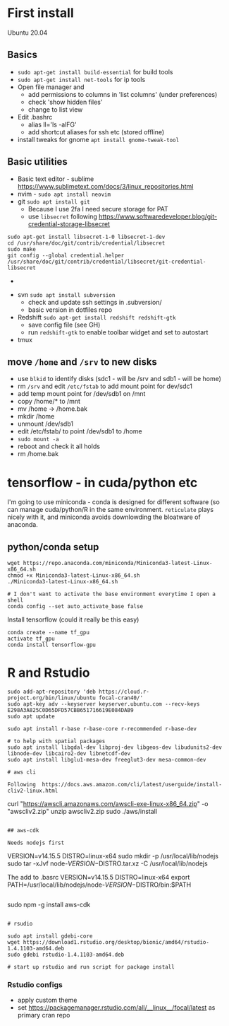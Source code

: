 # First install

Ubuntu 20.04

## Basics

* `sudo apt-get install build-essential` for build tools
* `sudo apt-get install net-tools` for ip tools
* Open file manager and 
   - add permissions to columns in 'list columns' (under preferences)
   - check 'show hidden files'
   - change to list view
* Edit .bashrc
   - alias ll='ls -alFG'
   - add shortcut aliases for ssh etc (stored offline)
* install tweaks for gnome `apt install gnome-tweak-tool`

## Basic utilities

* Basic text editor - sublime https://www.sublimetext.com/docs/3/linux_repositories.html
* nvim - `sudo apt install neovim`
* git `sudo apt install git`
  - Because I use 2fa I need secure storage for PAT   
  - use `libsecret` following https://www.softwaredeveloper.blog/git-credential-storage-libsecret
  
```
sudo apt-get install libsecret-1-0 libsecret-1-dev
cd /usr/share/doc/git/contrib/credential/libsecret
sudo make
git config --global credential.helper /usr/share/doc/git/contrib/credential/libsecret/git-credential-libsecret
```
  - 
* svn `sudo apt install subversion`
    - check and update ssh settings in .subversion/
    - basic version in dotfiles repo
* Redshift `sudo apt-get install redshift redshift-gtk`
    - save config file (see GH)
    - run `redshift-gtk` to enable toolbar widget and set to autostart
* tmux
  
## move `/home` and `/srv` to new  disks

* use `blkid` to identify disks (sdc1 - will be /srv and sdb1 - will be home)
* rm `/srv` and edit `/etc/fstab` to add mount point for dev/sdc1
* add temp mount point for /dev/sdb1 on /mnt
* copy /home/* to /mnt
* mv /home -> /home.bak
* mkdir /home
* unmount /dev/sdb1
* edit /etc/fstab/ to point /dev/sdb1 to /home
* `sudo mount -a`
* reboot and check it all holds
* rm /home.bak

# tensorflow - in cuda/python etc

I'm going to use miniconda - conda is designed for different software (so can manage cuda/python/R in the same environment.  `reticulate` plays nicely with it, and miniconda avoids downlowding the bloatware of anaconda.

## python/conda setup

```
wget https://repo.anaconda.com/miniconda/Miniconda3-latest-Linux-x86_64.sh
chmod +x Miniconda3-latest-Linux-x86_64.sh
./Miniconda3-latest-Linux-x86_64.sh

# I don't want to activate the base environment everytime I open a shell
conda config --set auto_activate_base false
```

Install tensorflow (could it really be this easy)

```
conda create --name tf_gpu 
activate tf_gpu
conda install tensorflow-gpu 
```

# R and Rstudio

```
sudo add-apt-repository 'deb https://cloud.r-project.org/bin/linux/ubuntu focal-cran40/'
sudo apt-key adv --keyserver keyserver.ubuntu.com --recv-keys E298A3A825C0D65DFD57CBB651716619E084DAB9
sudo apt update

sudo apt install r-base r-base-core r-recommended r-base-dev

# to help with spatial packages
sudo apt install libgdal-dev libproj-dev libgeos-dev libudunits2-dev libnode-dev libcairo2-dev libnetcdf-dev
sudo apt install libglu1-mesa-dev freeglut3-dev mesa-common-dev

# aws cli

Following  https://docs.aws.amazon.com/cli/latest/userguide/install-cliv2-linux.html

```
curl "https://awscli.amazonaws.com/awscli-exe-linux-x86_64.zip" -o "awscliv2.zip"
unzip awscliv2.zip
sudo ./aws/install
```

## aws-cdk

Needs nodejs first

```
VERSION=v14.15.5
DISTRO=linux-x64
sudo mkdir -p /usr/local/lib/nodejs
sudo tar -xJvf node-$VERSION-$DISTRO.tar.xz -C /usr/local/lib/nodejs 


The add to .basrc
VERSION=v14.15.5
DISTRO=linux-x64
export PATH=/usr/local/lib/nodejs/node-$VERSION-$DISTRO/bin:$PATH
```

```
sudo npm -g install aws-cdk

```

# rsudio

sudo apt install gdebi-core
wget https://download1.rstudio.org/desktop/bionic/amd64/rstudio-1.4.1103-amd64.deb
sudo gdebi rstudio-1.4.1103-amd64.deb

# start up rstudio and run script for package install

```

### Rstudio configs

- apply custom theme
- set https://packagemanager.rstudio.com/all/__linux__/focal/latest as primary cran repo





